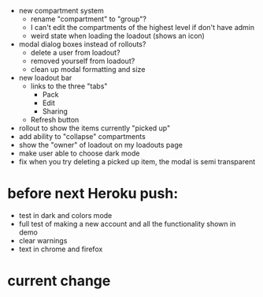 - new compartment system
  - rename "compartment" to "group"?
  - I can't edit the compartments of the highest level if don't have admin
  - weird state when loading the loadout (shows an icon)
- modal dialog boxes instead of rollouts?
  - delete a user from loadout?
  - removed yourself from loadout?
  - clean up modal formatting and size
- new loadout bar
  - links to the three "tabs"
    - Pack
    - Edit
    - Sharing
  - Refresh button
- rollout to show the items currently "picked up"
- add ability to "collapse" compartments
- show the "owner" of loadout on my loadouts page
- make user able to choose dark mode
- fix when you try deleting a picked up item, the modal is semi transparent

# before next Heroku push:
- test in dark and colors mode
- full test of making a new account and all the functionality shown in demo
- clear warnings
- text in chrome and firefox

# current change